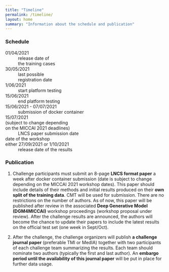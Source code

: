 ```yaml
---
title: "Timeline"
permalink: /timeline/
layout: home
summary: "Information about the schedule and publication"
---
```


### Schedule

<article>
    <dl>
        <div class="cell">
            <div class="cell-content">
                <dt>01/04/2021</dt>
                <dd>release date of<br>
				the training cases</dd>
            </div>
        </div>
        <div class="cell">
            <div class="cell-content">
                <dt>30/05/2021</dt>
                <dd>last possible<br>
				registration date</dd>
            </div>
        </div>
        <div class="cell">
            <div class="cell-content">
                <dt>1/06/2021</dt>
                <dd>start platform testing</dd>
            </div>
        </div>
        <div class="cell">
            <div class="cell-content">
                <dt>15/06/2021</dt>
                <dd>end platform testing</dd>
            </div>
        </div>
        <div class="cell">
            <div class="cell-content">
                <dt>15/06/2021 - 07/07/2021</dt>
                <dd>submission of docker container</dd>
            </div>
        </div>
        <div class="cell">
            <div class="cell-content">
                <dt>15/07/2021<br>
                (subject to change depending<br>
				on the MICCAI 2021 deadlines)</dt>
                <dd>LNCS paper submission date</dd>
            </div>
        </div>
        <div class="cell">
            <div class="cell-content">
                <dt>date of the workshop<br>either 27/09/2021 or 1/10/2021<br></dt>
                <dd>
				release date of the results
				</dd>
            </div>
        </div>
    </dl>
</article>

### Publication

1. Challenge participants must submit an 8-page  **LNCS format paper** a week after docker container submission (date is subject to change depending on the MICCAI 2021 workshop dates). This paper should include details of their methods and initial results produced on their **own split of the training data**. CMT will be used for submission. There are no restrictions on the number of authors. As of now, this paper will be published after review in the associated **Deep Generative Model (DGM4MICCAI)** workshop proceedings (workshop proposal under review). 
After the challenge results are announced, the authors will become the chance to update their papers to include the latest results on the official test set (one week in Sept/Oct).

2. After the challenge, the challenge organizers will publish **a challenge journal paper** (preferable TMI or MedIA) together with two participants of each challenge team summarizing the results. Each team should nominate two authors (typically the first and last author). An **embargo period until the availability of this journal paper** will be put in place for further data usage.
